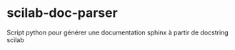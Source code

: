 # scilab-doc-parser
Script python pour générer une documentation sphinx à partir de docstring scilab
